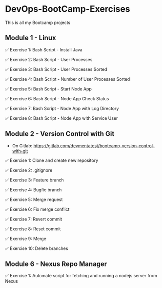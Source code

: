 # DevOps-BootCamp-Exercises
This is all my Bootcamp projects

## Module 1 - Linux

✅ Exercise 1: Bash Script - Install Java

✅ Exercise 2: Bash Script - User Processes

✅ Exercise 3: Bash Script - User Processes Sorted

✅ Exercise 4: Bash Script - Number of User Processes Sorted

✅ Exercise 5: Bash Script - Start Node App

✅ Exercise 6: Bash Script - Node App Check Status 

✅ Exercise 7: Bash Script - Node App with Log Directory

✅ Exercise 8: Bash Script - Node App with Service User

## Module 2 - Version Control with Git
- On Gitlab: https://gitlab.com/devmentatest/bootcamp-version-control-with-git

✅ Exercise 1: Clone and create new repository

✅ Exercise 2: .gitignore

✅ Exercise 3: Feature branch

✅ Exercise 4: Bugfic branch

✅ Exercise 5: Merge request

✅ Exercise 6: Fix merge conflict

✅ Exercise 7: Revert commit

✅ Exercise 8: Reset commit

✅ Exercise 9: Merge

✅ Exercise 10: Delete branches

## Module 6 - Nexus Repo Manager

✅ Exercise 1: Automate script for fetching and running a nodejs server from Nexus